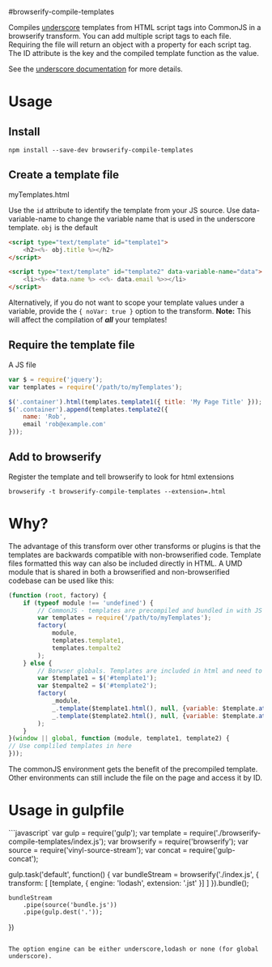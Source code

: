 #browserify-compile-templates

Compiles [underscore](http://underscorejs.org/#template) templates from HTML script tags into CommonJS in a browserify transform. You can add multiple script tags to  each file. Requiring the file will return an object with a property for each script tag. The ID attribute is the key and the compiled template function as the value.

See the [underscore documentation](http://underscorejs.org/#template) for more details.


# Usage

## Install

```
npm install --save-dev browserify-compile-templates
```

## Create a template file
myTemplates.html

Use the `id` attribute to identify the template from your JS source.
Use data-variable-name to change the variable name that is used in the underscore template. `obj` is the default

```html
<script type="text/template" id="template1">
	<h2><%- obj.title %></h2>
</script>

<script type="text/template" id="template2" data-variable-name="data">
	<li><%- data.name %> <<%- data.email %>></li>
</script>
```

Alternatively, if you do not want to scope your template values under a variable, provide the `{ noVar: true }` option to the transform. **Note:** This will affect the compilation of ___all___ your templates!

## Require the template file
A JS file

```javascript
var $ = require('jquery');
var templates = require('/path/to/myTemplates');

$('.container').html(templates.template1({ title: 'My Page Title' }));
$('.container').append(templates.template2({
	name: 'Rob',
	email 'rob@example.com'
}));
```

## Add to browserify
Register the template and tell browserify to look for html extensions
```
browserify -t browserify-compile-templates --extension=.html
```

# Why?
The advantage of this transform over other transforms or plugins is that the templates are backwards compatible with non-browserified code. Template files formatted this way can also be included directly in HTML. A UMD module that is shared in both a browserified and non-browserified codebase can be used like this:

```javascript
(function (root, factory) {
    if (typeof module !== 'undefined') {
        // CommonJS - templates are precompiled and bundled in with JS
        var templates = require('/path/to/myTemplates');
        factory(
            module,
            templates.template1,
            templates.tempalte2
        );
    } else {
        // Borwser globals. Templates are included in html and need to be compiled client-side
        var $template1 = $('#template1');
        var $tempalte2 = $('#template2');
        factory(
            _module,
            _.template($template1.html(), null, {variable: $template.attr('data-variable-name')),
            _.template($template2.html(), null, {variable: $template.attr('data-variable-name'))
        );
    }
}(window || global, function (module, template1, template2) {
// Use compliled templates in here
}));
```

The commonJS environment gets the benefit of the precompiled template. Other environments can still include the file on the page and access it by ID.

# Usage in gulpfile

```javascript`
var gulp = require('gulp');
var template = require('./browserify-compile-templates/index.js');
var browserify = require('browserify');
var source = require('vinyl-source-stream');
var concat = require('gulp-concat');

gulp.task('default', function() {
    var bundleStream = browserify('./index.js', {
        transform: [
            [template, {
                engine: 'lodash',
                extension: '.jst'
            }]
        ]
    }).bundle();

    bundleStream
        .pipe(source('bundle.js'))
        .pipe(gulp.dest('.'));
})
```

The option engine can be either underscore,lodash or none (for global underscore).

